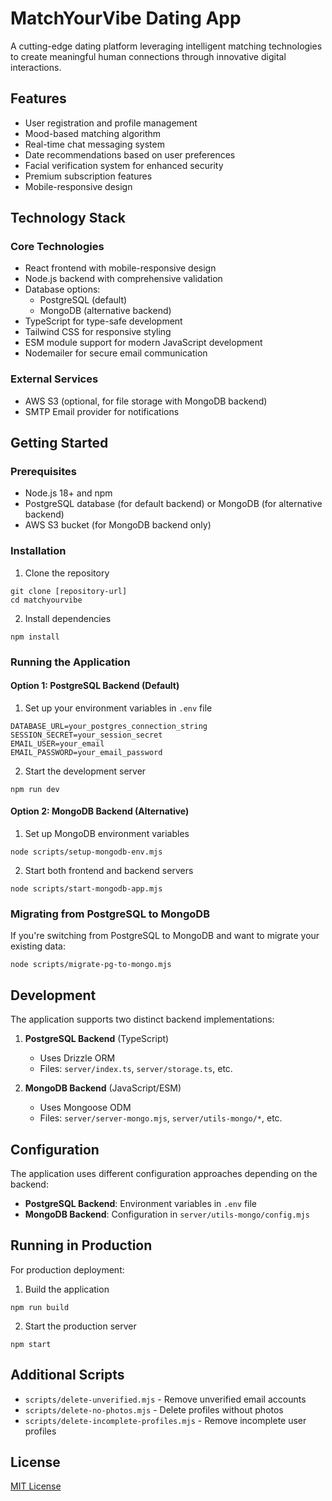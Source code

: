 # MatchYourVibe Dating App

A cutting-edge dating platform leveraging intelligent matching technologies to create meaningful human connections through innovative digital interactions.

## Features

- User registration and profile management
- Mood-based matching algorithm
- Real-time chat messaging system
- Date recommendations based on user preferences
- Facial verification system for enhanced security
- Premium subscription features
- Mobile-responsive design

## Technology Stack

### Core Technologies
- React frontend with mobile-responsive design
- Node.js backend with comprehensive validation
- Database options:
  - PostgreSQL (default)
  - MongoDB (alternative backend)
- TypeScript for type-safe development
- Tailwind CSS for responsive styling
- ESM module support for modern JavaScript development
- Nodemailer for secure email communication

### External Services
- AWS S3 (optional, for file storage with MongoDB backend)
- SMTP Email provider for notifications

## Getting Started

### Prerequisites
- Node.js 18+ and npm
- PostgreSQL database (for default backend) or MongoDB (for alternative backend)
- AWS S3 bucket (for MongoDB backend only)

### Installation

1. Clone the repository
```
git clone [repository-url]
cd matchyourvibe
```

2. Install dependencies
```
npm install
```

### Running the Application

#### Option 1: PostgreSQL Backend (Default)

1. Set up your environment variables in `.env` file
```
DATABASE_URL=your_postgres_connection_string
SESSION_SECRET=your_session_secret
EMAIL_USER=your_email
EMAIL_PASSWORD=your_email_password
```

2. Start the development server
```
npm run dev
```

#### Option 2: MongoDB Backend (Alternative)

1. Set up MongoDB environment variables
```
node scripts/setup-mongodb-env.mjs
```

2. Start both frontend and backend servers
```
node scripts/start-mongodb-app.mjs
```

### Migrating from PostgreSQL to MongoDB

If you're switching from PostgreSQL to MongoDB and want to migrate your existing data:

```
node scripts/migrate-pg-to-mongo.mjs
```

## Development

The application supports two distinct backend implementations:

1. **PostgreSQL Backend** (TypeScript)
   - Uses Drizzle ORM
   - Files: `server/index.ts`, `server/storage.ts`, etc.

2. **MongoDB Backend** (JavaScript/ESM)
   - Uses Mongoose ODM
   - Files: `server/server-mongo.mjs`, `server/utils-mongo/*`, etc.

## Configuration

The application uses different configuration approaches depending on the backend:

- **PostgreSQL Backend**: Environment variables in `.env` file
- **MongoDB Backend**: Configuration in `server/utils-mongo/config.mjs`

## Running in Production

For production deployment:

1. Build the application
```
npm run build
```

2. Start the production server
```
npm start
```

## Additional Scripts

- `scripts/delete-unverified.mjs` - Remove unverified email accounts
- `scripts/delete-no-photos.mjs` - Delete profiles without photos
- `scripts/delete-incomplete-profiles.mjs` - Remove incomplete user profiles

## License

[MIT License](LICENSE)